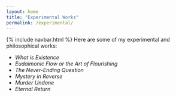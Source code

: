 ```yaml
---
layout: home
title: "Experimental Works"
permalink: /experimental/
---
```

{% include navbar.html %}
Here are some of my experimental and philosophical works:

- *What is Existence*
- *Eudaimonic Flow or the Art of Flourishing*
- *The Never-Ending Question*
- *Mystery in Reverse*
- *Murder Undone*
- *Eternal Return*